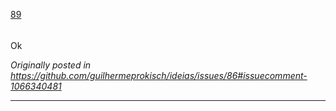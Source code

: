 [89](https://github.com/guilhermeprokisch/ideias/issues/89) 
###### 

Ok

_Originally posted in https://github.com/guilhermeprokisch/ideias/issues/86#issuecomment-1066340481_



-------------------------------------------------------------------------------

